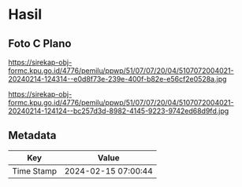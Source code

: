 # Hasil

## Foto C Plano

https://sirekap-obj-formc.kpu.go.id/4776/pemilu/ppwp/51/07/07/20/04/5107072004021-20240214-124314--e0d8f73e-239e-400f-b82e-e56cf2e0528a.jpg

https://sirekap-obj-formc.kpu.go.id/4776/pemilu/ppwp/51/07/07/20/04/5107072004021-20240214-124124--bc257d3d-8982-4145-9223-9742ed68d9fd.jpg


## Metadata

| Key        | Value               |
| ---------- | ------------------- |
| Time Stamp | 2024-02-15 07:00:44 |



